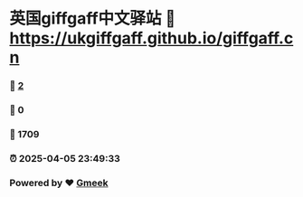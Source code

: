 # 英国giffgaff中文驿站 :link: https://ukgiffgaff.github.io/giffgaff.cn 
### :page_facing_up: [2](https://ukgiffgaff.github.io/giffgaff.cn/tag.html) 
### :speech_balloon: 0 
### :hibiscus: 1709 
### :alarm_clock: 2025-04-05 23:49:33 
### Powered by :heart: [Gmeek](https://github.com/Meekdai/Gmeek)
